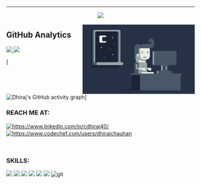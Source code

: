 
<hr>
<p align="center">
  <img src="https://readme-typing-svg.herokuapp.com?color=0d8eceF&size=30&center=true&vCenter=true&width=550&height=70&lines=Hey+There+👋,+I'm+Dhiraj;+An+Open+Source+Enthusiast+☀;An+Android+Developer+💻;
            Loves+To+Build+And+Contributes+To+Projects+🛠;">
</p>


<img alt="Night Coding" src="https://raw.githubusercontent.com/AVS1508/AVS1508/master/assets/Night-Coding.gif" align="right"/>


## GitHub Analytics

<p align="left">
<a href="https://github.com/cdhiraj40">
<img height="180em" src="https://github-readme-stats.vercel.app/api?username=cdhiraj40&show_icons=true&theme=dark"/>
<img height="180em" src ="https://github-readme-stats.vercel.app/api/top-langs/?username=cdhiraj40&theme=dark&hide_border=true&area=true"/>
  </a>
  </p>



[![Dhiraj's GitHub activity graph](https://activity-graph.herokuapp.com/graph?username=cdhiraj40&theme=nord)]







<h3 align="left">REACH ME AT: </h3>
<p align="left">
<a href="https://www.linkedin.com/in/cdhiraj40/" target="blank"><img align="center" src="https://raw.githubusercontent.com/rahuldkjain/github-profile-readme-generator/master/src/images/icons/Social/linked-in-alt.svg" alt="https://www.linkedin.com/in/cdhiraj40/" height="30" width="40" /></a>
<a href="https://www.codechef.com/users/dhirajchauhan" target="blank"><img align="center" src="https://cdn.jsdelivr.net/npm/simple-icons@3.1.0/icons/codechef.svg" alt="https://www.codechef.com/users/dhirajchauhan" height="30" width="40" /></a>

</p>
<br>


<h3 align="left">SKILLS: </h3>
<p align="left">
<img src="https://img.shields.io/badge/Python-3776AB?style=for-the-badge&logo=python&logoColor=white"/>
<img src="https://img.shields.io/badge/C%2B%2B-00599C?style=for-the-badge&logo=c%2B%2B&logoColor=white"/>
<img src="https://img.shields.io/badge/MySQL-00000F?style=for-the-badge&logo=mysql&logoColor=white"/>
<img src="https://img.shields.io/badge/Git-F05032?style=for-the-badge&logo=git&logoColor=white"/> 
  <img src="https://img.shields.io/badge/Android-3DDC84?style=for-the-badge&logo=android&logoColor=white"/>
  <img src="https://img.shields.io/badge/Linux-FCC624?style=for-the-badge&logo=linux&logoColor=black"/>
  <img src="https://www.vectorlogo.zone/logos/git-scm/git-scm-icon.svg" alt="git" width="40" height="40"/>
